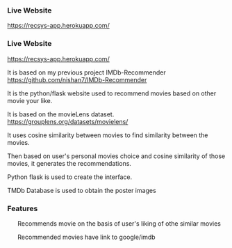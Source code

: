 ### Live Website
https://recsys-app.herokuapp.com/

### Live Website
https://recsys-app.herokuapp.com/

It is based on my previous project IMDb-Recommender https://github.com/nishan7/IMDb-Recommender

It is the python/flask website used to recommend movies based on other movie
 your like.

It is based on the movieLens dataset. https://grouplens.org/datasets/movielens/

It uses cosine similarity between movies to find similarity between the movies.

Then based on user's personal movies choice and cosine similarity of those movies, it generates the recommendations.

Python flask is used to create the interface.

TMDb Database is used to obtain the poster images 


### Features
<ul>Recommends movie on the basis of user's liking of othe similar movies</ul>
<ul>Recommended movies have link to google/imdb </ul>



##

